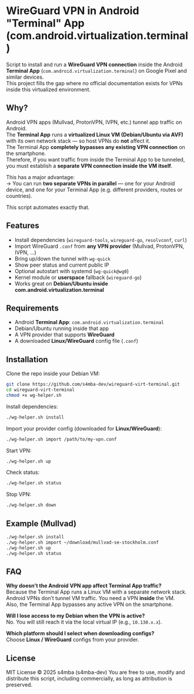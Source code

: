 # WireGuard VPN in Android "Terminal" App (com.android.virtualization.terminal)

Script to install and run a **WireGuard VPN connection** inside the Android **Terminal App** (`com.android.virtualization.terminal`) on Google Pixel and similar devices.  
This project fills the gap where no official documentation exists for VPNs inside this virtualized environment.

## Why?
Android VPN apps (Mullvad, ProtonVPN, IVPN, etc.) tunnel app traffic on Android.  
The **Terminal App** runs a **virtualized Linux VM (Debian/Ubuntu via AVF)** with its own network stack — so host VPNs do **not** affect it.  
The Terminal App **completely bypasses any existing VPN connection** on the smartphone.  
Therefore, if you want traffic from inside the Terminal App to be tunneled, you must establish a **separate VPN connection inside the VM itself**.  

This has a major advantage:  
→ You can run **two separate VPNs in parallel** — one for your Android device, and one for your Terminal App (e.g. different providers, routes or countries).

This script automates exactly that.

## Features
- Install dependencies (`wireguard-tools`, `wireguard-go`, `resolvconf`, `curl`)
- Import WireGuard `.conf` from **any VPN provider** (Mullvad, ProtonVPN, IVPN, …)
- Bring up/down the tunnel with `wg-quick`
- Show peer status and current public IP
- Optional autostart with systemd (`wg-quick@wg0`)
- Kernel module or **userspace** fallback (`wireguard-go`)
- Works great on **Debian/Ubuntu inside com.android.virtualization.terminal**

## Requirements
- Android **Terminal App**: `com.android.virtualization.terminal`
- Debian/Ubuntu running inside that app
- A VPN provider that supports **WireGuard**
- A downloaded **Linux/WireGuard** config file (`.conf`)

## Installation
Clone the repo inside your Debian VM:
```bash
git clone https://github.com/s4mba-dev/wireguard-virt-terminal.git
cd wireguard-virt-terminal
chmod +x wg-helper.sh
```

Install dependencies:
```bash
./wg-helper.sh install
```

Import your provider config (downloaded for **Linux/WireGuard**):
```bash
./wg-helper.sh import /path/to/my-vpn.conf
```

Start VPN:
```bash
./wg-helper.sh up
```

Check status:
```bash
./wg-helper.sh status
```

Stop VPN:
```bash
./wg-helper.sh down
```

## Example (Mullvad)
```bash
./wg-helper.sh install
./wg-helper.sh import ~/download/mullvad-se-stockholm.conf
./wg-helper.sh up
./wg-helper.sh status
```

## FAQ

**Why doesn’t the Android VPN app affect Terminal App traffic?**  
Because the Terminal App runs a Linux VM with a separate network stack. Android VPNs don’t tunnel VM traffic. You need a VPN **inside** the VM.  
Also, the Terminal App bypasses any active VPN on the smartphone.

**Will I lose access to my Debian when the VPN is active?**  
No. You will still reach it via the local virtual IP (e.g., `10.130.x.x`).

**Which platform should I select when downloading configs?**  
Choose **Linux / WireGuard** configs from your provider.

## License
MIT License © 2025 s4mba (s4mba-dev)
You are free to use, modify and distribute this script, including commercially, as long as attribution is preserved.